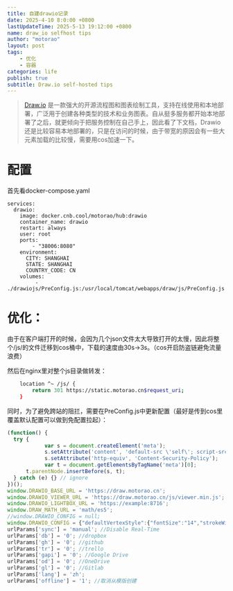 ```yaml
---
title: 自建drawio记录
date: 2025-4-10 8:0:00 +0800
lastUpdateTime: 2025-5-13 19:12:00 +0800
name: draw_io selfhost tips
author: "motorao"
layout: post
tags: 
    - 优化
    - 容器
categories: life
publish: true
subtitle: Draw.io self-hosted tips
---
```

    
 

> [Draw.io](http://draw.io/) 是一款强大的开源流程图和图表绘制工具，支持在线使用和本地部署，广泛用于创建各种类型的技术和业务图表。自从挺多服务都开始本地部署了之后，就更倾向于把服务控制在自己手上，因此看了下文档，Drawio还是比较容易本地部署的，只是在访问的时候，由于带宽的原因会有一些大元素加载的比较慢，需要用cos加速一下。

# 配置

首先看docker-compose.yaml

```docker
services:
  drawio:
    image: docker.cnb.cool/motorao/hub:drawio
    container_name: drawio
    restart: always
    user: root
    ports:
        - "38006:8080"
    environment:
      CITY: SHANGHAI
      STATE: SHANGHAI
      COUNTRY_CODE: CN
    volumes:
         - ./drawiojs/PreConfig.js:/usr/local/tomcat/webapps/draw/js/PreConfig.js
```

# 优化：

由于在客户端打开的时候，会因为几个json文件太大导致打开的太慢，因此将整个/js/的文件迁移到cos桶中，下载的速度由30s→3s。（cos开启防盗链避免流量浪费）

然后在nginx里对整个js目录做转发：

```bash
    location ^~ /js/ {
        return 301 https://static.motorao.cn$request_uri;
    }
```

同时，为了避免跨站的阻拦，需要在PreConfig.js中更新配置（最好是传到cos里覆盖默认配置可以做到免配置拉起）：

```javascript
(function() {
  try {
            var s = document.createElement('meta');
            s.setAttribute('content', 'default-src \'self\'; script-src \'self\' https://storage.googleapis.com https://apis.google.com https://docs.google.com https://code.jquery.com https://static.motorao.cn \'unsafe-inline\'; connect-src \'self\' https://*.dropboxapi.com https://api.trello.com https://api.github.com https://raw.githubusercontent.com https://*.googleapis.com https://*.googleusercontent.com https://graph.microsoft.com https://*.1drv.com https://*.sharepoint.com https://gitlab.com https://*.google.com https://fonts.gstatic.com https://fonts.googleapis.com; img-src * data:; media-src * data:; font-src * about:; style-src \'self\' \'unsafe-inline\' https://fonts.googleapis.com; frame-src \'self\' https://*.google.com;');
            s.setAttribute('http-equiv', 'Content-Security-Policy');
            var t = document.getElementsByTagName('meta')[0];
      t.parentNode.insertBefore(s, t);
  } catch (e) {} // ignore
})();
window.DRAWIO_BASE_URL = 'https://draw.motorao.cn';
window.DRAWIO_VIEWER_URL = 'https://draw.motorao.cn/js/viewer.min.js';
window.DRAWIO_LIGHTBOX_URL = 'https://example:8716';
window.DRAW_MATH_URL = 'math/es5';
//window.DRAWIO_CONFIG = null;
window.DRAWIO_CONFIG = {"defaultVertexStyle":{"fontSize":"14","strokeWidth":"1.5"},"defaultEdgeStyle":{"rounded":"1","fontSize":"14","strokeWidth":"1.5"}};
urlParams['sync'] = 'manual'; //Disable Real-Time
urlParams['db'] = '0'; //dropbox
urlParams['gh'] = '0'; //github
urlParams['tr'] = '0'; //trello
urlParams['gapi'] = '0'; //Google Drive
urlParams['od'] = '0'; //OneDrive
urlParams['gl'] = '0'; //Gitlab
urlParams['lang'] = 'zh';
urlParams['offline'] = '1'; //取消从模版创建
```



